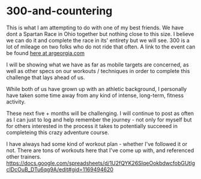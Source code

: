 # 300-and-countering

This is what I am attempting to do with one of my best friends. We have dont a Spartan Race in Ohio together but nothing close to this size. I believe we can do it and complete the race in its' entirety but we will see. 300 is a lot of mileage on two folks who do not ride that often. A link to the event can be found <a target="_blank" href="https://www.argeorgia.com/seatosea"> here at argeorgia.com</a>

I will be showing what we have as far as mobile targets are concerned, as well as other specs on our workouts / techniques in order to complete this challenge that lays ahead of us. 

While both of us have grown up with an athletic background, I personally have taken some time away from any kind of intense, long-term, fitness activity. 

These next five + months will be challenging. I will continue to post as often as I can  just to log and help remember the journey - not only for myself but for others interested in the process it takes to potentially succeeed in completeing this crazy adventure course.

I have always had some kind of workout plan - whether I've followed it or not. There are tons of workouts here that I've come up with, and referenced other trainers. 
https://docs.google.com/spreadsheets/d/1U2fQYK26SlqeOokbdwcfobGUtlgcIDcOuB_DTu6qg9A/edit#gid=1169494620
